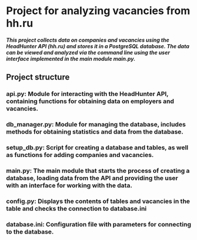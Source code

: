 # Project for analyzing vacancies from hh.ru
##### This project collects data on companies and vacancies using the HeadHunter API (hh.ru) and stores it in a PostgreSQL database. The data can be viewed and analyzed via the command line using the user interface implemented in the main module main.py.

## Project structure
### api.py: Module for interacting with the HeadHunter API, containing functions for obtaining data on employers and vacancies.
### db_manager.py: Module for managing the database, includes methods for obtaining statistics and data from the database.
### setup_db.py: Script for creating a database and tables, as well as functions for adding companies and vacancies.
### main.py: The main module that starts the process of creating a database, loading data from the API and providing the user with an interface for working with the data.
### config.py: Displays the contents of tables and vacancies in the table and checks the connection to database.ini
### database.ini: Configuration file with parameters for connecting to the database.